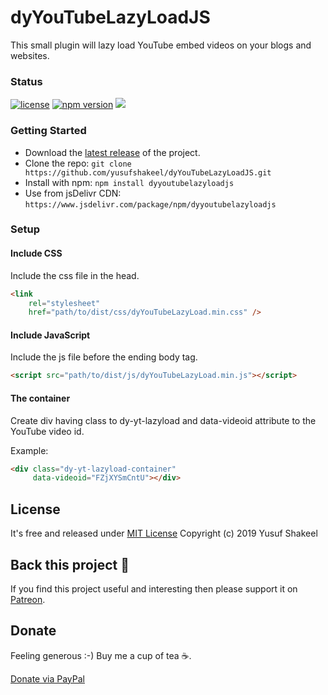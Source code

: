 # dyYouTubeLazyLoadJS
This small plugin will lazy load YouTube embed videos on your blogs and websites.


### Status

[![license](https://img.shields.io/badge/license-MIT-blue.svg)](https://github.com/yusufshakeel/dyYouTubeLazyLoadJS)
[![npm version](https://img.shields.io/badge/npm-0.1.0-blue.svg)](https://www.npmjs.com/package/dyyoutubelazyloadjs)
[![](https://data.jsdelivr.com/v1/package/npm/dyyoutubelazyloadjs/badge)](https://www.jsdelivr.com/package/npm/dyyoutubelazyloadjs)


### Getting Started
* Download the [latest release](https://github.com/yusufshakeel/dyYouTubeLazyLoadJS/releases) of the project.
* Clone the repo: `git clone https://github.com/yusufshakeel/dyYouTubeLazyLoadJS.git`
* Install with npm: `npm install dyyoutubelazyloadjs`
* Use from jsDelivr CDN: `https://www.jsdelivr.com/package/npm/dyyoutubelazyloadjs`


### Setup

#### Include CSS

Include the css file in the head.

```html
<link
    rel="stylesheet"
    href="path/to/dist/css/dyYouTubeLazyLoad.min.css" />
```

#### Include JavaScript

Include the js file before the ending body tag.

```html
<script src="path/to/dist/js/dyYouTubeLazyLoad.min.js"></script>
```

#### The container

Create div having class to dy-yt-lazyload and data-videoid attribute to the YouTube video id.

Example:

```html
<div class="dy-yt-lazyload-container"
     data-videoid="FZjXYSmCntU"></div>
```

## License
It's free and released under [MIT License](https://github.com/yusufshakeel/dyYouTubeLazyLoadJS/blob/master/LICENSE) Copyright (c) 2019 Yusuf Shakeel

## Back this project 🙏

If you find this project useful and interesting then please support it on [Patreon](https://www.patreon.com/yusufshakeel).

## Donate
Feeling generous :-) Buy me a cup of tea ☕.

[Donate via PayPal](https://www.paypal.me/yusufshakeel)
